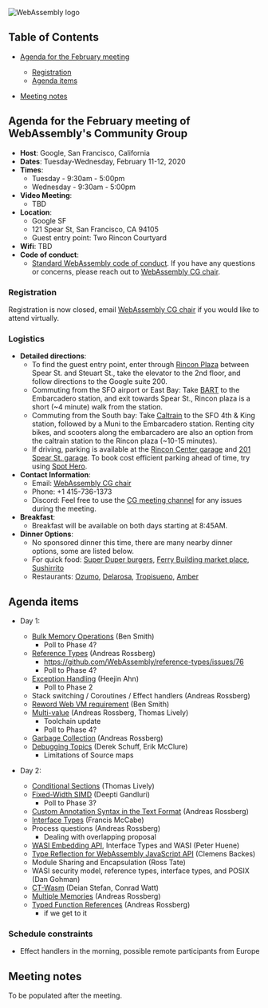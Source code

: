 ![WebAssembly logo](/images/WebAssembly.png)

## Table of Contents

* [Agenda for the February meeting](#agenda-for-the-february-meeting-of-webassemblys-community-group)
    
   * [Registration](#registration)
   * [Agenda items](#agenda-items)

* [Meeting notes](#meeting-notes)


## Agenda for the February meeting of WebAssembly's Community Group

- **Host**: Google, San Francisco, California
- **Dates**: Tuesday-Wednesday, February 11-12, 2020
- **Times**:
    - Tuesday - 9:30am - 5:00pm
    - Wednesday - 9:30am - 5:00pm
- **Video Meeting**:
    - TBD
- **Location**:
    - Google SF
    - 121 Spear St, San Francisco, CA 94105
    - Guest entry point: Two Rincon Courtyard 
- **Wifi**: TBD
- **Code of conduct**:
    - [Standard WebAssembly code of conduct](https://github.com/WebAssembly/design/blob/master/CodeOfConduct.md).  If you have any questions or concerns, please reach out to [WebAssembly CG chair](mailto:webassembly-cg-chair@chromium.org). 

### Registration

Registration is now closed, email [WebAssembly CG chair](mailto:webassembly-cg-chair@chromium.org) if you would like to attend virtually.

### Logistics
 - **Detailed directions**:
   - To find the guest entry point, enter through [Rincon Plaza](https://www.google.com/maps/place/Rincon+Plaza/@37.7918452,-122.393054,19.38z/data=!4m5!3m4!1s0x8085806501256341:0xd2925591bdb82d02!8m2!3d37.7921129!4d-122.392701) between Spear St. and Steuart St., take the elevator to the 2nd floor, and follow directions to the Google suite 200. 
   - Commuting from the SFO airport or East Bay: Take [BART](https://www.bart.gov/planner) to the Embarcadero station, and exit towards Spear St., Rincon plaza is a short (~4 minute) walk from the station. 
   - Commuting from the South bay: Take [Caltrain](http://www.caltrain.com/main.html) to the SFO 4th & King station, followed by a Muni to the Embarcadero station. Renting city bikes, and scooters along the embarcadero are also an option from the caltrain station to the Rincon plaza (~10-15 minutes).
   - If driving, parking is available at the [Rincon Center garage](https://www.parkme.com/lot/28916/rincon-center-san-francisco-ca) and [201 Spear St. garage](https://www.parkme.com/lot/79009/201-spear-st). To book cost efficient parking ahead of time, try using [Spot Hero](https://spothero.com/).
- **Contact Information**:
  - Email: [WebAssembly CG chair](mailto:webassembly-cg-chair@chromium.org)
  - Phone: +1 415-736-1373
  - Discord: Feel free to use the [CG meeting channel](https://discord.gg/vXgyKzy) for any issues during the meeting. 
- **Breakfast**:
  - Breakfast will be available on both days starting at 8:45AM.
- **Dinner Options**:
  - No sponsored dinner this time, there are many nearby dinner options, some are listed below. 
  - For quick food: [Super Duper burgers](https://goo.gl/maps/KqQZGFGUMrUeUJ269), [Ferry Building market place](https://goo.gl/maps/akKwbRqBafJR1B3SA), [Sushirrito](https://goo.gl/maps/u4PeGBgvXZvEgh5Z9)
  - Restaurants: [Ozumo](https://g.page/OzumoSanFrancisco?share), [Delarosa](https://goo.gl/maps/cmY5yA4kMDU3PCFP7), [Tropisueno](https://g.page/tropisueno?share), [Amber](https://goo.gl/maps/6auUT1zUE1EviLx16)
  
## Agenda items

 - Day 1:
   - [Bulk Memory Operations](https://github.com/WebAssembly/bulk-memory-operations) (Ben Smith)
     - Poll to Phase 4? 
   - [Reference Types](https://github.com/WebAssembly/reference-types) (Andreas Rossberg)
     - https://github.com/WebAssembly/reference-types/issues/76
     - Poll to Phase 4?
   - [Exception Handling](https://github.com/WebAssembly/exception-handling) (Heejin Ahn)
     - Poll to Phase 2
   - Stack switching / Coroutines / Effect handlers (Andreas Rossberg)
   - [Reword Web VM requirement](https://github.com/WebAssembly/meetings/issues/350) (Ben Smith)
   - [Multi-value](https://github.com/WebAssembly/multi-value) (Andreas Rossberg, Thomas Lively)
     - Toolchain update
     - Poll to Phase 4?
   - [Garbage Collection](https://github.com/WebAssembly/gc) (Andreas Rossberg)
   - [Debugging Topics](https://github.com/WebAssembly/debugging/issues) (Derek Schuff, Erik McClure)
     - Limitations of Source maps

- Day 2:
  - [Conditional Sections](https://github.com/WebAssembly/conditional-sections) (Thomas Lively)
  - [Fixed-Width SIMD](https://github.com/webassembly/simd) (Deepti Gandluri)
    - Poll to Phase 3?
  - [Custom Annotation Syntax in the Text Format](https://github.com/WebAssembly/annotations) (Andreas Rossberg)
  - [Interface Types](https://github.com/WebAssembly/interface-types) (Francis McCabe)
  - Process questions (Andreas Rossberg)
     - Dealing with overlapping proposal
  - [WASI Embedding API](https://github.com/WebAssembly/WASI/issues/149), Interface Types and WASI (Peter Huene)
  - [Type Reflection for WebAssembly JavaScript API](https://github.com/WebAssembly/js-types) (Clemens Backes)
  -  Module Sharing and Encapsulation (Ross Tate)
  - WASI security model, reference types, interface types, and POSIX (Dan Gohman)
  - [CT-Wasm](https://github.com/PLSysSec/ct-wasm) (Deian Stefan, Conrad Watt)
  - [Multiple Memories](https://github.com/WebAssembly/multi-memory) (Andreas Rossberg)
  - [Typed Function References](https://github.com/WebAssembly/function-references/issues) (Andreas Rossberg)
    - if we get to it
 
### Schedule constraints

- Effect handlers in the morning, possible remote participants from Europe

## Meeting notes
To be populated after the meeting.

